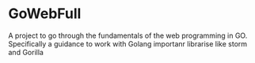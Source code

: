 # GoWebFull
A project to go through the fundamentals of the web programming in GO. Specifically a guidance to work with Golang importanr librarise like storm and Gorilla
